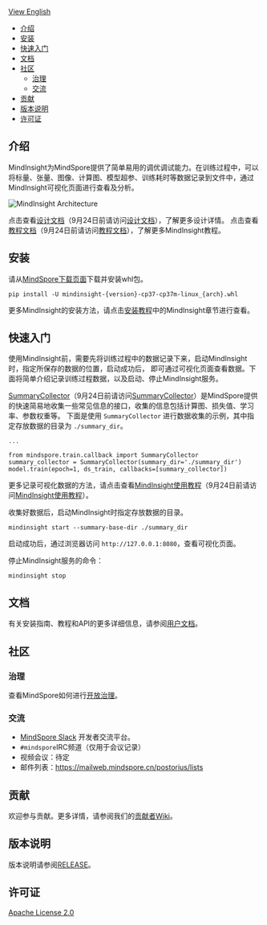[View English](./README.md)

- [介绍](#介绍)
- [安装](#安装)
- [快速入门](#快速入门)
- [文档](#文档)
- [社区](#社区)
    - [治理](#治理)
    - [交流](#交流)
- [贡献](#贡献)
- [版本说明](#版本说明)
- [许可证](#许可证)

## 介绍
MindInsight为MindSpore提供了简单易用的调优调试能力。在训练过程中，可以将标量、张量、图像、计算图、模型超参、训练耗时等数据记录到文件中，通过MindInsight可视化页面进行查看及分析。

![MindInsight Architecture](docs/arch.png)

点击查看[设计文档](https://www.mindspore.cn/doc/note/zh-CN/master/design.html)（9月24日前请访问[设计文档](https://www.mindspore.cn/docs/zh-CN/master/design.html)），了解更多设计详情。
点击查看[教程文档](https://www.mindspore.cn/tutorial/training/zh-CN/master/advanced_use/visualization_tutorials.html)（9月24日前请访问[教程文档](https://www.mindspore.cn/tutorial/zh-CN/master/advanced_use/visualization_tutorials.html)），了解更多MindInsight教程。

## 安装
请从[MindSpore下载页面](https://www.mindspore.cn/versions)下载并安装whl包。

```
pip install -U mindinsight-{version}-cp37-cp37m-linux_{arch}.whl
```

更多MindInsight的安装方法，请点击[安装教程](https://www.mindspore.cn/install/)中的MindInsight章节进行查看。

## 快速入门
使用MindInsight前，需要先将训练过程中的数据记录下来，启动MindInsight时，指定所保存的数据的位置，启动成功后，
即可通过可视化页面查看数据。下面将简单介绍记录训练过程数据，以及启动、停止MindInsight服务。

[SummaryCollector](https://www.mindspore.cn/doc/api_python/zh-CN/master/mindspore/mindspore.train.html#mindspore.train.callback.SummaryCollector)（9月24日前请访问[SummaryCollector](https://www.mindspore.cn/api/zh-CN/master/api/python/mindspore/mindspore.train.html#mindspore.train.callback.SummaryCollector)）是MindSpore提供的快速简易地收集一些常见信息的接口，收集的信息包括计算图、损失值、学习率、参数权重等。
下面是使用 `SummaryCollector` 进行数据收集的示例，其中指定存放数据的目录为 `./summary_dir`。
```
...

from mindspore.train.callback import SummaryCollector
summary_collector = SummaryCollector(summary_dir='./summary_dir')
model.train(epoch=1, ds_train, callbacks=[summary_collector])
```

更多记录可视化数据的方法，请点击查看[MindInsight使用教程](https://www.mindspore.cn/tutorial/training/zh-CN/master/advanced_use/visualization_tutorials.html)（9月24日前请访问[MindInsight使用教程](https://www.mindspore.cn/tutorial/zh-CN/master/advanced_use/visualization_tutorials.html)）。

收集好数据后，启动MindInsight时指定存放数据的目录。
```
mindinsight start --summary-base-dir ./summary_dir
```

启动成功后，通过浏览器访问 `http://127.0.0.1:8080`，查看可视化页面。

停止MindInsight服务的命令：
```
mindinsight stop
```

## 文档
有关安装指南、教程和API的更多详细信息，请参阅[用户文档](https://gitee.com/mindspore/docs)。

## 社区
### 治理
查看MindSpore如何进行[开放治理](https://gitee.com/mindspore/community/blob/master/governance.md)。

### 交流
- [MindSpore Slack](https://join.slack.com/t/mindspore/shared_invite/zt-dgk65rli-3ex4xvS4wHX7UDmsQmfu8w) 开发者交流平台。
- `#mindspore`IRC频道（仅用于会议记录）
- 视频会议：待定
- 邮件列表：<https://mailweb.mindspore.cn/postorius/lists>

## 贡献
欢迎参与贡献。更多详情，请参阅我们的[贡献者Wiki](https://gitee.com/mindspore/mindspore/blob/master/CONTRIBUTING.md)。

## 版本说明
版本说明请参阅[RELEASE](RELEASE.md)。

## 许可证
[Apache License 2.0](LICENSE)
